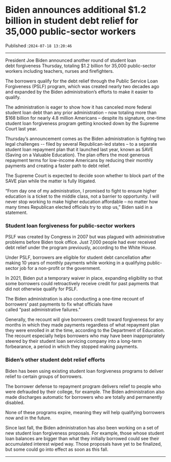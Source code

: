 # Biden announces additional $1.2 billion in student debt relief for 35,000 public-sector workers

Published :`2024-07-18 13:20:46`

---

President Joe Biden announced another round of student loan debt forgiveness Thursday, totaling $1.2 billion for 35,000 public-sector workers including teachers, nurses and firefighters.

The borrowers qualify for the debt relief through the Public Service Loan Forgiveness (PSLF) program, which was created nearly two decades ago and expanded by the Biden administration’s efforts to make it easier to qualify.

The administration is eager to show how it has canceled more federal student loan debt than any prior administration – now totaling more than $168 billion for nearly 4.8 million Americans – despite its signature, one-time student loan forgiveness program getting knocked down by the Supreme Court last year.

Thursday’s announcement comes as the Biden administration is fighting two legal challenges -- filed by several Republican-led states – to a separate student loan repayment plan that it launched last year, known as SAVE (Saving on a Valuable Education). The plan offers the most generous repayment terms for low-income Americans by reducing their monthly payments and creating a faster path to debt relief.

The Supreme Court is expected to decide soon whether to block part of the SAVE plan while the matter is fully litigated.

“From day one of my administration, I promised to fight to ensure higher education is a ticket to the middle class, not a barrier to opportunity. I will never stop working to make higher education affordable – no matter how many times Republican elected officials try to stop us,” Biden said in a statement.

### Student loan forgiveness for public-sector workers

PSLF was created by Congress in 2007 but was plagued with administrative problems before Biden took office. Just 7,000 people had ever received debt relief under the program previously, according to the White House.

Under PSLF, borrowers are eligible for student debt cancellation after making 10 years of monthly payments while working in a qualifying public-sector job for a non-profit or the government.

In 2021, Biden put a temporary waiver in place, expanding eligibility so that some borrowers could retroactively receive credit for past payments that did not otherwise qualify for PSLF.

The Biden administration is also conducting a one-time recount of borrowers’ past payments to fix what officials have called “past administrative failures.”

Generally, the recount will give borrowers credit toward forgiveness for any months in which they made payments regardless of what repayment plan they were enrolled in at the time, according to the Department of Education. The recount especially helps borrowers who may have been inappropriately steered by their student loan servicing company into a long-term forbearance, a period in which they stopped making payments.

### Biden’s other student debt relief efforts

Biden has been using existing student loan forgiveness programs to deliver relief to certain groups of borrowers.

The borrower defense to repayment program delivers relief to people who were defrauded by their college, for example. The Biden administration also made discharges automatic for borrowers who are totally and permanently disabled.

None of these programs expire, meaning they will help qualifying borrowers now and in the future.

Since last fall, the Biden administration has also been working on a set of new student loan forgiveness proposals. For example, those whose student loan balances are bigger than what they initially borrowed could see their accumulated interest wiped way. Those proposals have yet to be finalized, but some could go into effect as soon as this fall.

---

